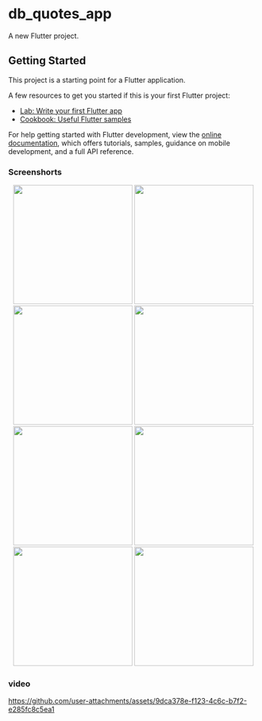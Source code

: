 # db_quotes_app

A new Flutter project.

## Getting Started

This project is a starting point for a Flutter application.

A few resources to get you started if this is your first Flutter project:

- [Lab: Write your first Flutter app](https://docs.flutter.dev/get-started/codelab)
- [Cookbook: Useful Flutter samples](https://docs.flutter.dev/cookbook)

For help getting started with Flutter development, view the
[online documentation](https://docs.flutter.dev/), which offers tutorials,
samples, guidance on mobile development, and a full API reference.

### Screenshorts

<p align ='center'>
  <img src='https://github.com/user-attachments/assets/4b5781cf-c08f-42e7-ab38-6eb81886b077' width=240>
  <img src='https://github.com/user-attachments/assets/ed8b058d-fb40-4763-a65a-dd7aaa13b318' width=240>
  <img src='https://github.com/user-attachments/assets/a7d49cad-d6a0-41ee-b842-eb6227388231' width=240>
  <img src='https://github.com/user-attachments/assets/8af7dfb3-5436-43a7-96eb-fb30c168f21f' width=240>
  <img src='https://github.com/user-attachments/assets/0f2650e3-9f13-47f6-93d0-6223d0090fd0' width=240>
  <img src='https://github.com/user-attachments/assets/f2e31de9-9bde-4851-8da0-480fa2b08720' width=240>
  <img src='https://github.com/user-attachments/assets/b793e1b7-3f88-41ed-9c00-84834b6af7c3' width=240>
  <img src='https://github.com/user-attachments/assets/8c6d5bde-4b5f-400b-830f-0abbe5e49015' width=240>
</p>


### video

https://github.com/user-attachments/assets/9dca378e-f123-4c6c-b7f2-e285fc8c5ea1

